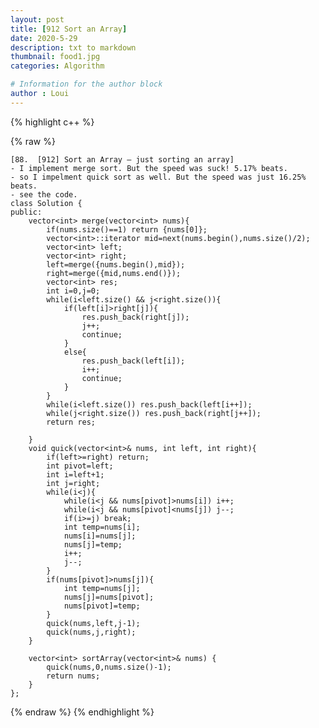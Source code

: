 ```yaml
---
layout: post
title: [912 Sort an Array]
date: 2020-5-29
description: txt to markdown
thumbnail: food1.jpg
categories: Algorithm

# Information for the author block
author : Loui
---
```


{% highlight c++ %}

{% raw %}

	﻿[88.  [912] Sort an Array – just sorting an array]
	- I implement merge sort. But the speed was suck! 5.17% beats.
	- so I impelment quick sort as well. But the speed was just 16.25% beats.
	- see the code.
	class Solution {
	public:
	    vector<int> merge(vector<int> nums){
	        if(nums.size()==1) return {nums[0]};
	        vector<int>::iterator mid=next(nums.begin(),nums.size()/2);
	        vector<int> left;
	        vector<int> right;
	        left=merge({nums.begin(),mid});
	        right=merge({mid,nums.end()});
	        vector<int> res;
	        int i=0,j=0;
	        while(i<left.size() && j<right.size()){
	            if(left[i]>right[j]){
	                res.push_back(right[j]);
	                j++;
	                continue;
	            }
	            else{
	                res.push_back(left[i]);
	                i++;
	                continue;
	            }
	        }
	        while(i<left.size()) res.push_back(left[i++]);
	        while(j<right.size()) res.push_back(right[j++]);
	        return res;
	        
	    }
	    void quick(vector<int>& nums, int left, int right){
	        if(left>=right) return;
	        int pivot=left;
	        int i=left+1;
	        int j=right;
	        while(i<j){
	            while(i<j && nums[pivot]>nums[i]) i++;
	            while(i<j && nums[pivot]<nums[j]) j--;
	            if(i>=j) break;
	            int temp=nums[i];
	            nums[i]=nums[j];
	            nums[j]=temp;
	            i++;
	            j--;
	        }
	        if(nums[pivot]>nums[j]){
	            int temp=nums[j];
	            nums[j]=nums[pivot];
	            nums[pivot]=temp;    
	        }
	        quick(nums,left,j-1);
	        quick(nums,j,right);
	    }
	    
	    vector<int> sortArray(vector<int>& nums) {
	        quick(nums,0,nums.size()-1);
	        return nums;
	    }
	};
	
{% endraw %}
{% endhighlight %}

